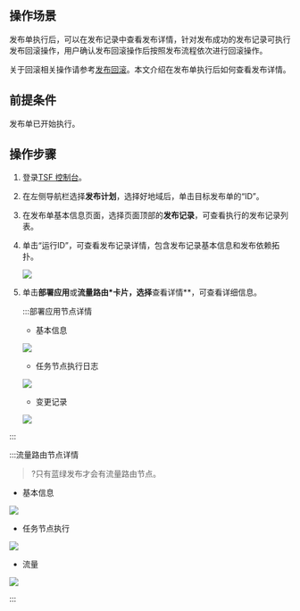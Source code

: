 ## 操作场景

发布单执行后，可以在发布记录中查看发布详情，针对发布成功的发布记录可执行发布回滚操作，用户确认发布回滚操作后按照发布流程依次进行回滚操作。

关于回滚相关操作请参考[发布回滚]()。本文介绍在发布单执行后如何查看发布详情。

## 前提条件

发布单已开始执行。

## 操作步骤

1. 登录[TSF 控制台](https://console.cloud.tencent.com/tsf)。

2. 在左侧导航栏选择**发布计划**，选择好地域后，单击目标发布单的“ID”。

3. 在发布单基本信息页面，选择页面顶部的**发布记录**，可查看执行的发布记录列表。

4. 单击“运行ID”，可查看发布记录详情，包含发布记录基本信息和发布依赖拓扑。

   ![](https://main.qcloudimg.com/raw/b9e0ea2f5c1942ecb3032a280016f03a.png)

5. 单击**部署应用**或**流量路由*卡片，选择**查看详情**，可查看详细信息。

   <dx-tabs>

   :::部署应用节点详情

   - 基本信息

   ![](https://main.qcloudimg.com/raw/d8bb4e5295a43b853ce2a44c39f87dbb.png)

   - 任务节点执行日志

   ![](https://main.qcloudimg.com/raw/8f0523a44f1dfff278daf2970417e1da.png)

   - 变更记录

   ![](https://main.qcloudimg.com/raw/58067595b5e169c7ba1a7c18f7017e98.png)

:::

:::流量路由节点详情

> ?只有蓝绿发布才会有流量路由节点。

- 基本信息

![](https://main.qcloudimg.com/raw/6cf4dc67443a43326b4d5b0fb7b7a939.png)

- 任务节点执行

![](https://main.qcloudimg.com/raw/807cd13b2c42100f6903463e15bfdd6b.png)

- 流量

![](https://main.qcloudimg.com/raw/b9d74f962efec4f78565dbe119720d22.png)

:::

</dx-tabs>

